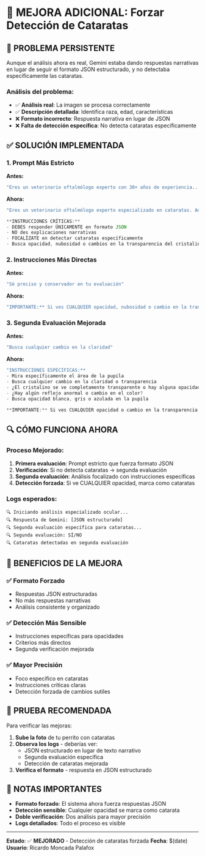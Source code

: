# 🔧 MEJORA ADICIONAL: Forzar Detección de Cataratas

## 🚨 PROBLEMA PERSISTENTE

Aunque el análisis ahora es real, Gemini estaba dando respuestas narrativas en lugar de seguir el formato JSON estructurado, y no detectaba específicamente las cataratas.

### Análisis del problema:
- ✅ **Análisis real**: La imagen se procesa correctamente
- ✅ **Descripción detallada**: Identifica raza, edad, características
- ❌ **Formato incorrecto**: Respuesta narrativa en lugar de JSON
- ❌ **Falta de detección específica**: No detecta cataratas específicamente

## ✅ SOLUCIÓN IMPLEMENTADA

### 1. **Prompt Más Estricto**

**Antes:**
```javascript
"Eres un veterinario oftalmólogo experto con 30+ años de experiencia..."
```

**Ahora:**
```javascript
"Eres un veterinario oftalmólogo experto especializado en cataratas. Analiza esta imagen del ojo de una mascota.

**INSTRUCCIONES CRÍTICAS:**
- DEBES responder ÚNICAMENTE en formato JSON
- NO des explicaciones narrativas
- FOCALÍZATE en detectar cataratas específicamente
- Busca opacidad, nubosidad o cambios en la transparencia del cristalino"
```

### 2. **Instrucciones Más Directas**

**Antes:**
```javascript
"Sé preciso y conservador en tu evaluación"
```

**Ahora:**
```javascript
"IMPORTANTE:** Si ves CUALQUIER opacidad, nubosidad o cambio en la transparencia del cristalino, marca 'Presencia de cataratas: Detectada'. NO des explicaciones, SOLO el JSON."
```

### 3. **Segunda Evaluación Mejorada**

**Antes:**
```javascript
"Busca cualquier cambio en la claridad"
```

**Ahora:**
```javascript
"INSTRUCCIONES ESPECÍFICAS:**
- Mira específicamente el área de la pupila
- Busca cualquier cambio en la claridad o transparencia
- ¿El cristalino se ve completamente transparente o hay alguna opacidad?
- ¿Hay algún reflejo anormal o cambio en el color?
- Busca opacidad blanca, gris o azulada en la pupila

**IMPORTANTE:** Si ves CUALQUIER opacidad o cambio en la transparencia, responde 'SÍ'. Si no ves nada, responde 'NO'."
```

## 🔍 CÓMO FUNCIONA AHORA

### Proceso Mejorado:

1. **Primera evaluación**: Prompt estricto que fuerza formato JSON
2. **Verificación**: Si no detecta cataratas → segunda evaluación
3. **Segunda evaluación**: Análisis focalizado con instrucciones específicas
4. **Detección forzada**: Si ve CUALQUIER opacidad, marca como cataratas

### Logs esperados:

```
🔍 Iniciando análisis especializado ocular...
🔍 Respuesta de Gemini: [JSON estructurado]
🔍 Segunda evaluación específica para cataratas...
🔍 Segunda evaluación: SÍ/NO
🔍 Cataratas detectadas en segunda evaluación
```

## 🎯 BENEFICIOS DE LA MEJORA

### ✅ **Formato Forzado**
- Respuestas JSON estructuradas
- No más respuestas narrativas
- Análisis consistente y organizado

### ✅ **Detección Más Sensible**
- Instrucciones específicas para opacidades
- Criterios más directos
- Segunda verificación mejorada

### ✅ **Mayor Precisión**
- Foco específico en cataratas
- Instrucciones críticas claras
- Detección forzada de cambios sutiles

## 🧪 PRUEBA RECOMENDADA

Para verificar las mejoras:

1. **Sube la foto** de tu perrito con cataratas
2. **Observa los logs** - deberías ver:
   - JSON estructurado en lugar de texto narrativo
   - Segunda evaluación específica
   - Detección de cataratas mejorada
3. **Verifica el formato** - respuesta en JSON estructurado

## 📝 NOTAS IMPORTANTES

- **Formato forzado**: El sistema ahora fuerza respuestas JSON
- **Detección sensible**: Cualquier opacidad se marca como catarata
- **Doble verificación**: Dos análisis para mayor precisión
- **Logs detallados**: Todo el proceso es visible

---

**Estado**: ✅ **MEJORADO** - Detección de cataratas forzada
**Fecha**: $(date)
**Usuario**: Ricardo Moncada Palafox 